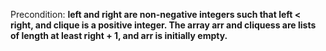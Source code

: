 Precondition: **left and right are non-negative integers such that left < right, and clique is a positive integer. The array arr and cliquess are lists of length at least right + 1, and arr is initially empty.**